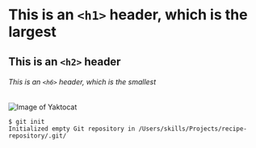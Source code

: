 # This is an `<h1>` header, which is the largest
## This is an `<h2>` header
###### This is an `<h6>` header, which is the smallest



![Image of Yaktocat](https://octodex.github.com/images/yaktocat.png)


```
$ git init
Initialized empty Git repository in /Users/skills/Projects/recipe-repository/.git/
```
